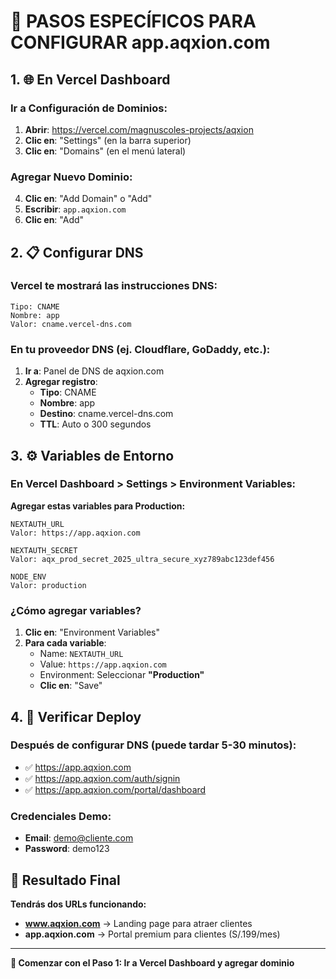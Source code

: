# 🎯 PASOS ESPECÍFICOS PARA CONFIGURAR app.aqxion.com

## 1. 🌐 En Vercel Dashboard

### Ir a Configuración de Dominios:
1. **Abrir**: https://vercel.com/magnuscoles-projects/aqxion
2. **Clic en**: "Settings" (en la barra superior)
3. **Clic en**: "Domains" (en el menú lateral)

### Agregar Nuevo Dominio:
4. **Clic en**: "Add Domain" o "Add"
5. **Escribir**: `app.aqxion.com`
6. **Clic en**: "Add"

## 2. 📋 Configurar DNS

### Vercel te mostrará las instrucciones DNS:
```
Tipo: CNAME
Nombre: app
Valor: cname.vercel-dns.com
```

### En tu proveedor DNS (ej. Cloudflare, GoDaddy, etc.):
1. **Ir a**: Panel de DNS de aqxion.com
2. **Agregar registro**:
   - **Tipo**: CNAME
   - **Nombre**: app
   - **Destino**: cname.vercel-dns.com
   - **TTL**: Auto o 300 segundos

## 3. ⚙️ Variables de Entorno

### En Vercel Dashboard > Settings > Environment Variables:

**Agregar estas variables para Production:**

```env
NEXTAUTH_URL
Valor: https://app.aqxion.com

NEXTAUTH_SECRET
Valor: aqx_prod_secret_2025_ultra_secure_xyz789abc123def456

NODE_ENV
Valor: production
```

### ¿Cómo agregar variables?
1. **Clic en**: "Environment Variables"
2. **Para cada variable**:
   - Name: `NEXTAUTH_URL`
   - Value: `https://app.aqxion.com`
   - Environment: Seleccionar **"Production"**
   - **Clic en**: "Save"

## 4. 🚀 Verificar Deploy

### Después de configurar DNS (puede tardar 5-30 minutos):
- ✅ https://app.aqxion.com
- ✅ https://app.aqxion.com/auth/signin
- ✅ https://app.aqxion.com/portal/dashboard

### Credenciales Demo:
- **Email**: demo@cliente.com
- **Password**: demo123

## 🎯 Resultado Final

**Tendrás dos URLs funcionando:**
- **www.aqxion.com** → Landing page para atraer clientes
- **app.aqxion.com** → Portal premium para clientes (S/.199/mes)

---

**🚀 Comenzar con el Paso 1: Ir a Vercel Dashboard y agregar dominio**
